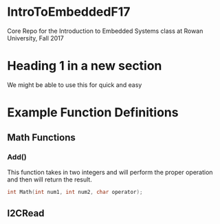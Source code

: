 # IntroToEmbeddedF17
Core Repo for the Introduction to Embedded Systems class at Rowan University, Fall 2017


# Heading 1 in a new section
We might be able to use this for quick and easy 

# Example Function Definitions

## Math Functions

### Add()
This function takes in two integers and will perform the proper operation and then will return the result.
```c
int Math(int num1, int num2, char operator);
```

## I2CRead
